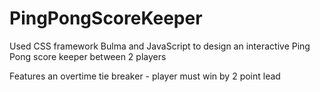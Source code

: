 # PingPongScoreKeeper
Used CSS framework Bulma and JavaScript to design an interactive Ping Pong score keeper between 2 players

Features an overtime tie breaker - player must win by 2 point lead

